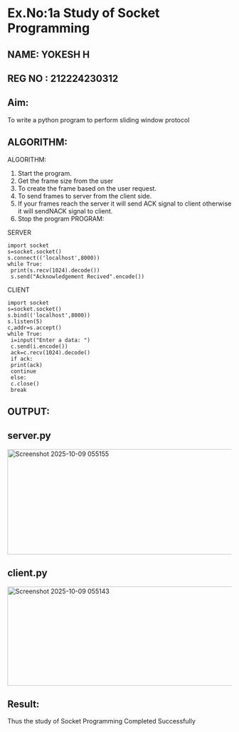 # Ex.No:1a  			Study of Socket Programming
## NAME: YOKESH H
## REG NO : 212224230312


## Aim: 
To write a python program to perform sliding window protocol
## ALGORITHM:
ALGORITHM:
1. Start the program.
2. Get the frame size from the user
3. To create the frame based on the user request.
4. To send frames to server from the client side.
5. If your frames reach the server it will send ACK signal to client
otherwise it will sendNACK signal to client.
6. Stop the program
PROGRAM:

SERVER
```
import socket
s=socket.socket()
s.connect(('localhost',8000))
while True:
 print(s.recv(1024).decode())
 s.send("Acknowledgement Recived".encode())
```
CLIENT
```
import socket
s=socket.socket()
s.bind(('localhost',8000))
s.listen(5)
c,addr=s.accept()
while True:
 i=input("Enter a data: ")
 c.send(i.encode())
 ack=c.recv(1024).decode()
 if ack:
 print(ack)
 continue
 else:
 c.close()
 break
```
## OUTPUT:

## server.py

<img width="742" height="237" alt="Screenshot 2025-10-09 055155" src="https://github.com/user-attachments/assets/89a5772d-43bb-43f5-b87a-eb66b0f25391" />

## client.py

<img width="875" height="223" alt="Screenshot 2025-10-09 055143" src="https://github.com/user-attachments/assets/8b85d0ec-c753-4451-83c0-a6b4f162625c" />

 
## Result:
Thus the study of Socket Programming Completed Successfully
